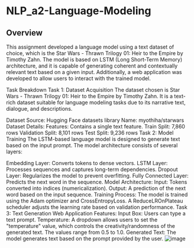 # NLP_a2-Language-Modeling

## Overview

This assignment developed a language model using a text dataset of choice, which is the Star Wars - Thrawn Trilogy 01: Heir to the Empire by Timothy Zahn. The model is based on LSTM (Long Short-Term Memory) architecture, and it is capable of generating coherent and contextually relevant text based on a given input. Additionally, a web application was developed to allow users to interact with the trained model.

Task Breakdown
Task 1: Dataset Acquisition
The dataset chosen is Star Wars - Thrawn Trilogy 01: Heir to the Empire by Timothy Zahn. It is a text-rich dataset suitable for language modeling tasks due to its narrative text, dialogue, and descriptions.

Dataset Source: Hugging Face datasets library
Name: myothiha/starwars
Dataset Details:
Features: Contains a single text feature.
Train Split: 7,860 rows
Validation Split: 8,101 rows
Test Split: 9,236 rows
Task 2: Model Training
The LSTM-based language model is designed to generate text based on the input prompt. The model architecture consists of several layers:

Embedding Layer: Converts tokens to dense vectors.
LSTM Layer: Processes sequences and captures long-term dependencies.
Dropout Layer: Regularizes the model to prevent overfitting.
Fully Connected Layer: Predicts the next word in the sequence.
Model Architecture:
Input: Tokens converted into indices (numericalization).
Output: A prediction of the next word based on the input sequence.
Training Process: The model is trained using the Adam optimizer and CrossEntropyLoss. A ReduceLROnPlateau scheduler adjusts the learning rate based on validation performance.
Task 3: Text Generation Web Application
Features:
Input Box: Users can type a text prompt.
Temperature: A dropdown allows users to set the "temperature" value, which controls the creativity/randomness of the generated text. The values range from 0.5 to 1.0.
Generated Text: The model generates text based on the prompt provided by the user.
![image](https://github.com/user-attachments/assets/2da800d1-9818-44dc-ad17-4328f4f48f4d)
